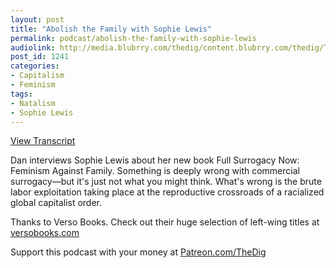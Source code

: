```yaml
---
layout: post
title: "Abolish the Family with Sophie Lewis"
permalink: podcast/abolish-the-family-with-sophie-lewis
audiolink: http://media.blubrry.com/thedig/content.blubrry.com/thedig/The_Dig-EP_209-Lewis.mp3
post_id: 1241
categories: 
- Capitalism
- Feminism
tags: 
- Natalism
- Sophie Lewis
---
```


[View Transcript](https://www.thedigradio.com/transcripts/transcript-abolish-the-family-with-sophie-lewis/)

Dan interviews Sophie Lewis about her new book 
Full Surrogacy Now: Feminism Against Family. Something is deeply wrong with commercial surrogacy—but it's just not what you might think. What's wrong is the brute labor exploitation taking place at the reproductive crossroads of a racialized global capitalist order.

Thanks to Verso Books. Check out their huge selection of left-wing titles at 
[versobooks.com](http://versobooks.com)

Support this podcast with your money at 
[Patreon.com/TheDig](http://Patreon.com/TheDig)